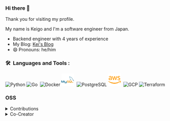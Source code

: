 ### Hi there 👋

Thank you for visiting my profile.

My name is Keigo and I'm a software engineer from Japan.

- Backend engineer with 4 years of experience
- My Blog: [Kei's Blog](https://moonorange.github.io/)
- 😄 Pronouns: he/him


### 🛠 &nbsp;Languages and Tools :

<p>
<img src="https://cdn.jsdelivr.net/gh/devicons/devicon/icons/python/python-original-wordmark.svg" title="Python" alt="Python" width="40" height="40"/>
<img src="https://cdn.jsdelivr.net/gh/devicons/devicon/icons/go/go-original-wordmark.svg" title="Go" alt="Go" width="40" height="40"/>&nbsp;
<img src="https://cdn.jsdelivr.net/gh/devicons/devicon/icons/docker/docker-original-wordmark.svg" title="Docker" alt="Docker" width="40" height="40"/>     
<img src="https://github.com/devicons/devicon/blob/master/icons/mysql/mysql-original-wordmark.svg" title="MySQL"  alt="MySQL" width="40" height="40"/>&nbsp;
<img src="https://cdn.jsdelivr.net/gh/devicons/devicon/icons/postgresql/postgresql-original-wordmark.svg" title="PostgreSQL"  alt="PostgreSQL" width="40" height="40"/>          
<img src="https://github.com/devicons/devicon/blob/master/icons/amazonwebservices/amazonwebservices-plain-wordmark.svg" title="AWS" alt="AWS" width="40" height="40"/>&nbsp;
<img src="https://cdn.jsdelivr.net/gh/devicons/devicon/icons/googlecloud/googlecloud-original.svg" title="GCP" alt="GCP" width="40" height="40"/>
<img src="https://cdn.jsdelivr.net/gh/devicons/devicon/icons/terraform/terraform-original-wordmark.svg" title="Terraform" alt="Terraform" width="40" height="40"/>

### OSS

<details>
<summary>Contributions</summary>

- [Refine the .circleci/config.yml by using dynamic config](https://github.com/redis/rueidis/pull/517)
- [Improve unit test coverage in command.go](https://github.com/redis/rueidis/pull/514)
- [DistributeLock API: standardize err msgs and add integration tests](https://github.com/dapr/dapr/pull/7631)
- [Fix comment of ViewMixin class](https://github.com/yourlabs/django-autocomplete-light/pull/1231)
- [fix: full form of ecs](https://github.com/arminc/terraform-ecs/pull/50)

</details>

<details>
<summary>Co-Creator</summary>

Python library to transform pixel coordinates to latitude and longitude, and vice versa.
- https://github.com/sagri-tokyo/coords-transformer

</details>

